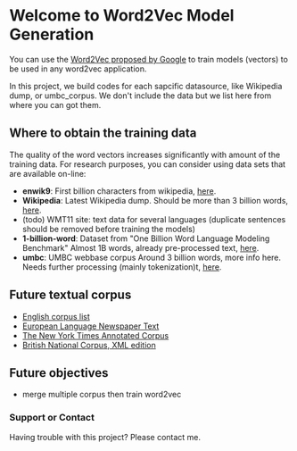 # Welcome to Word2Vec Model Generation

You can use the [Word2Vec proposed by Google](https://code.google.com/archive/p/word2vec/) to train models (vectors) to be used in any word2vec application.

In this project, we build codes for each sapcific datasource, like Wikipedia dump, or umbc_corpus. We don't include the data but we list here from where you can got them.

## Where to obtain the training data

The quality of the word vectors increases significantly with amount of the training data. For research purposes, you can consider using data sets that are available on-line:

- **enwik9**: First billion characters from wikipedia, [here](http://mattmahoney.net/dc/enwik9.zip).
- **Wikipedia**: Latest Wikipedia dump. Should be more than 3 billion words, [here](http://dumps.wikimedia.org/enwiki/latest/enwiki-latest-pages-articles.xml.bz2).
- (todo) WMT11 site: text data for several languages (duplicate sentences should be removed before training the models)
- **1-billion-word**: Dataset from "One Billion Word Language Modeling Benchmark" Almost 1B words, already pre-processed text, [here](http://www.statmt.org/lm-benchmark/1-billion-word-language-modeling-benchmark-r13output.tar.gz).
- **umbc**: UMBC webbase corpus Around 3 billion words, more info here. Needs further processing (mainly tokenization)t, [here](http://ebiquity.umbc.edu/redirect/to/resource/id/351/UMBC-webbase-corpus).

## Future textual corpus
- [English corpus list](https://en.wikipedia.org/wiki/List_of_text_corpora#English_language)
- [European Language Newspaper Text](https://catalog.ldc.upenn.edu/LDC95T11)
- [The New York Times Annotated Corpus](https://catalog.ldc.upenn.edu/ldc2008t19)
- [British National Corpus, XML edition](http://ota.ox.ac.uk/desc/2554)


## Future objectives
- merge multiple corpus then train word2vec



### Support or Contact

Having trouble with this project? Please contact me.
